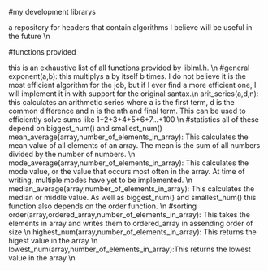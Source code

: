 #my development librarys

a repository for headers that contain algorithms I believe will be useful in the future \n

#functions provided

this is an exhaustive list of all functions provided by liblml.h. \n
#general
exponent(a,b): this multiplys a by itself b times. I do not believe it is the most efficient algorithm for the job, but if I ever find a more efficient one, I will implement it in with support for the original santax.\n
arit_series(a,d,n): this calculates an arithmetic series where a is the first term, d is the common difference and n is the nth and final term. This can be used to efficiently solve sums like 1+2+3+4+5+6+7...+100 \n
#statistics
all of these depend on biggest_num() and smallest_num()
mean_average(array,number_of_elements_in_array): This calculates the mean value of all elements of an array. The mean is the sum of all numbers divided by the number of numbers. \n
mode_average(array,number_of_elements_in_array): This calculates the mode value, or the value that occurs most often in the array. At time of writing, multiple modes have yet to be implemented. \n
median_average(array,number_of_elements_in_array): This calculates the median or middle value. As well as biggest_num() and smallest_num() this function also depends on the order function. \n
#sorting
order(array,ordered_array,number_of_elements_in_array): This takes the elements in array and writes them to ordered_array in assending order of size \n
highest_num(array,number_of_elements_in_array): This returns the higest value in the array \n
lowest_num(array,number_of_elements_in_array):This returns the lowest value in the array \n
